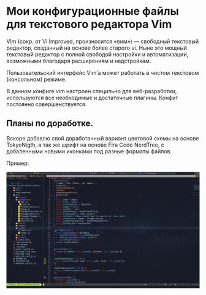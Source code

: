 # Мои конфигурационные файлы для текстового редактора Vim

Vim (сокр. от Vi Improved, произносится «вим») — свободный текстовый редактор, созданный на основе более старого vi. Ныне это мощный текстовый редактор с полной свободой настройки и автоматизации, возможными благодаря расширениям и надстройкам.

Пользовательский интерфейс Vim’а может работать в чистом текстовом (консольном) режиме.

В данном конфиге vim настроен специльно для веб-разработки, используются все необходимые и достаточные плагины. Конфиг постоянно совершенствуется.

## Планы по доработке.

Вскоре добавлю свой доработанный вариант цветовой схемы на основе TokyoNigth, а так же шрифт на основе Fira Code NerdTree, с добаленными новыми иконками под разные форматы файлов.

Пример:

<img src="https://github.com/G28XYZ/G28XYZ/blob/main/images/%D0%A1%D0%BD%D0%B8%D0%BC%D0%BE%D0%BA%20%D1%8D%D0%BA%D1%80%D0%B0%D0%BD%D0%B0%202022-02-14%20%D0%B2%2022.09.55.png" alt="hello gif">
